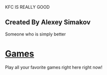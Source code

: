 KFC IS REALLY GOOD


## Created By Alexey Simakov
Someone who is simply better
# [Games](https://gatorgamer.github.io/games)

Play all your favorite games right here right now!
